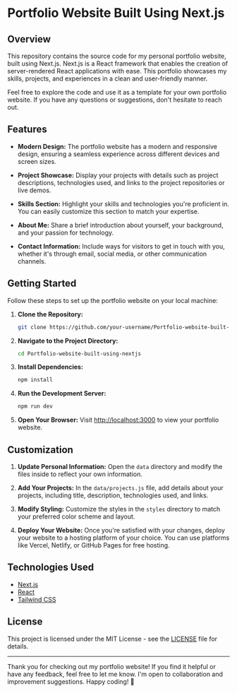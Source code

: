 # Portfolio Website Built Using Next.js

## Overview

This repository contains the source code for my personal portfolio website, built using Next.js. Next.js is a React framework that enables the creation of server-rendered React applications with ease. This portfolio showcases my skills, projects, and experiences in a clean and user-friendly manner.

Feel free to explore the code and use it as a template for your own portfolio website. If you have any questions or suggestions, don't hesitate to reach out.

## Features

- **Modern Design:** The portfolio website has a modern and responsive design, ensuring a seamless experience across different devices and screen sizes.

- **Project Showcase:** Display your projects with details such as project descriptions, technologies used, and links to the project repositories or live demos.

- **Skills Section:** Highlight your skills and technologies you're proficient in. You can easily customize this section to match your expertise.

- **About Me:** Share a brief introduction about yourself, your background, and your passion for technology.

- **Contact Information:** Include ways for visitors to get in touch with you, whether it's through email, social media, or other communication channels.

## Getting Started

Follow these steps to set up the portfolio website on your local machine:

1. **Clone the Repository:**
   ```bash
   git clone https://github.com/your-username/Portfolio-website-built-using-nextjs.git
   ```

2. **Navigate to the Project Directory:**
   ```bash
   cd Portfolio-website-built-using-nextjs
   ```

3. **Install Dependencies:**
   ```bash
   npm install
   ```

4. **Run the Development Server:**
   ```bash
   npm run dev
   ```

5. **Open Your Browser:**
   Visit [http://localhost:3000](http://localhost:3000) to view your portfolio website.

## Customization

1. **Update Personal Information:**
   Open the `data` directory and modify the files inside to reflect your own information.

2. **Add Your Projects:**
   In the `data/projects.js` file, add details about your projects, including title, description, technologies used, and links.

3. **Modify Styling:**
   Customize the styles in the `styles` directory to match your preferred color scheme and layout.

4. **Deploy Your Website:**
   Once you're satisfied with your changes, deploy your website to a hosting platform of your choice. You can use platforms like Vercel, Netlify, or GitHub Pages for free hosting.

## Technologies Used

- [Next.js](https://nextjs.org/)
- [React](https://reactjs.org/)
- [Tailwind CSS](https://tailwindcss.com/)

## License

This project is licensed under the MIT License - see the [LICENSE](LICENSE) file for details.

---

Thank you for checking out my portfolio website! If you find it helpful or have any feedback, feel free to let me know. I'm open to collaboration and improvement suggestions. Happy coding! 🚀
